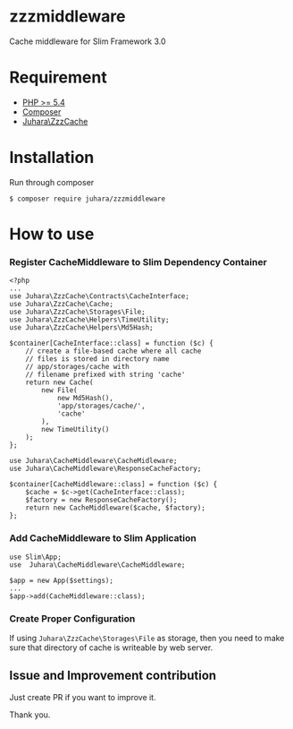 # zzzmiddleware
Cache middleware for Slim Framework 3.0

# Requirement
- [PHP >= 5.4](https://php.net)
- [Composer](https://getcomposer.org)
- [Juhara\ZzzCache](https://packagist.org/zamronypj/zzzcache)

# Installation
Run through composer

    $ composer require juhara/zzzmiddleware

# How to use

### Register CacheMiddleware to Slim Dependency Container

    <?php
    ...
    use Juhara\ZzzCache\Contracts\CacheInterface;
    use Juhara\ZzzCache\Cache;
    use Juhara\ZzzCache\Storages\File;
    use Juhara\ZzzCache\Helpers\TimeUtility;
    use Juhara\ZzzCache\Helpers\Md5Hash;

    $container[CacheInterface::class] = function ($c) {
        // create a file-based cache where all cache
        // files is stored in directory name
        // app/storages/cache with
        // filename prefixed with string 'cache'
        return new Cache(
            new File(
                new Md5Hash(),
                'app/storages/cache/',
                'cache'
            ),
            new TimeUtility()
        );
    };

    use Juhara\CacheMiddleware\CacheMidleware;
    use Juhara\CacheMiddleware\ResponseCacheFactory;

    $container[CacheMiddleware::class] = function ($c) {
        $cache = $c->get(CacheInterface::class);
        $factory = new ResponseCacheFactory();
        return new CacheMiddleware($cache, $factory);
    };

### Add CacheMiddleware to Slim Application

    use Slim\App;
    use  Juhara\CacheMiddleware\CacheMiddleware;

    $app = new App($settings);
    ...
    $app->add(CacheMiddleware::class);

### Create Proper Configuration

If using `Juhara\ZzzCache\Storages\File` as storage, then you need to make sure
that directory of cache is writeable by web server.

## Issue and Improvement contribution

Just create PR if you want to improve it.

Thank you.
